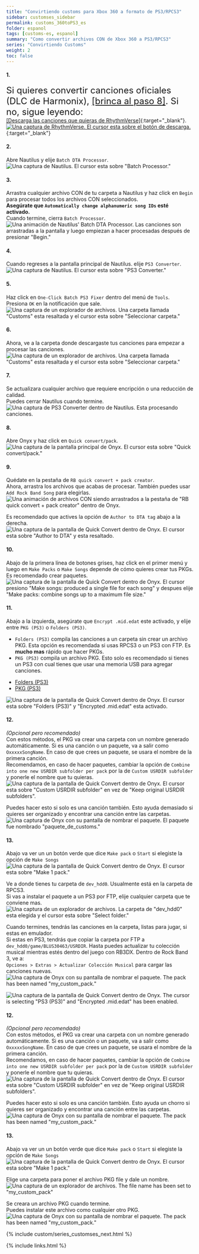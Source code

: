 ```yaml
---
title: "Convirtiendo customs para Xbox 360 a formato de PS3/RPCS3"
sidebar: customses_sidebar
permalink: customs_360toPS3_es
folder: espanol
tags: [customs-es, espanol]
summary: "Como convertir archivos CON de Xbox 360 a PS3/RPCS3"
series: "Convirtiendo Customs"
weight: 2
toc: false
---
```


#### 1.
<span style="font-size:x-large;">Si quieres convertir canciones oficiales (DLC de Harmonix), [[brinca al paso 8]](customs_360toPS3_es#8). Si no, sigue leyendo:</span>
<br>
[[Descarga las canciones que quieras de RhythmVerse]](https://rhythmverse.co/songfiles/game/rb3xbox){:target="_blank"}.  
[![Una captura de RhythmVerse. El cursor esta sobre el botón de descarga.](https://rb3pc.milohax.org/images/xtra/customs/rhythmverse.png)](https://rhythmverse.co/songfiles/game/rb3xbox "RhythmVerse"){:target="_blank"}

#### 2.
Abre Nautilus y elije `Batch DTA Processor`.   
![Una captura de Nautilus. El cursor esta sobre "Batch Processor."](https://rb3pc.milohax.org/images/xtra/customs/nautilushomebatchproc.png "Nautilus")

#### 3.
Arrastra cualquier archivo CON de tu carpeta a Nautilus y haz click en `Begin` para procesar todos los archivos CON seleccionados.   
**Asegúrate que `Automatically change alphanumeric song IDs` esté activado.**  
Cuando termine, cierra `Batch Processor`.  
![Una animación de Nautilus' Batch DTA Processor. Las canciones son arrastradas a la pantalla y luego empiezan a hacer procesadas después de presionar "Begin."](https://rb3pc.milohax.org/images/xtra/customs/nautilusbatchfix.gif "Batch DTA Processor")

#### 4.
Cuando regreses a la pantalla principal de Nautilus. elije `PS3 Converter`.  
![Una captura de Nautilus. El cursor esta sobre "PS3 Converter."](https://rb3pc.milohax.org/images/xtra/customs/nautilushomeps3.png "Nautilus")

#### 5.
Haz click en `One-Click Batch PS3 Fixer` dentro del menú de `Tools`.  
Presiona `OK` en la notificación que sale.  
![Una captura de un explorador de archivos. Una carpeta llamada "Customs" esta resaltada y el cursor esta sobre "Seleccionar carpeta."](https://rb3pc.milohax.org/images/xtra/customs/nautilusps3oneclick.png "Select the folder where your CON files are")

#### 6.
Ahora, ve a la carpeta donde descargaste tus canciones para empezar a procesar las canciones.  
![Una captura de un explorador de archivos. Una carpeta llamada "Customs" esta resaltada y el cursor esta sobre "Seleccionar carpeta."](https://rb3pc.milohax.org/images/xtra/customs/selectconfolderes.png "Select the folder where your CON files are")

#### 7.
Se actualizara cualquier archivo que requiere encripción o una reducción de calidad.  
Puedes cerrar Nautilus cuando termine.  
![Una captura de PS3 Converter dentro de Nautilus. Esta procesando canciones.](https://rb3pc.milohax.org/images/xtra/customs/nautilusps3fixerdone.png "PS3 Converter")

#### 8.
Abre Onyx y haz click en `Quick convert/pack`.  
![Una captura de la pantalla principal de Onyx. El cursor esta sobre "Quick convert/pack."](https://rb3pc.milohax.org/images/xtra/customs/onyxhomequick.png "Onyx Console")

#### 9.
Quédate en la pestaña de `RB quick convert + pack creator`.  
Ahora, arrastra los archivos que acabas de procesar. También puedes usar `Add Rock Band Song` para elegirlas.  
![Una animación de archivos CON siendo arrastrados a la pestaña de "RB quick convert + pack creator" dentro de Onyx.](https://rb3pc.milohax.org/images/xtra/customs/onyxdraganddrop.gif "Quick Convert")

Es recomendado que actives la opción de `Author to DTA tag` abajo a la derecha.  
![Una captura de la pantalla de Quick Convert dentro de Onyx. El cursor esta sobre "Author to DTA" y esta resaltado.](https://rb3pc.milohax.org/images/xtra/customs/onyxauthor.png "Quick Convert")


#### 10.
Abajo de la primera línea de botones grises, haz click en el primer menú y luego en `Make Packs` o `Make Songs` depende de cómo quieres crear tus PKGs. Es recomendado crear paquetes.  
![Una captura de la pantalla de Quick Convert dentro de Onyx. El cursor presiono "Make songs: produced a single file for each song" y despues elije "Make packs: combine songs up to a maximum file size."](https://rb3pc.milohax.org/images/xtra/customs/onyxmakepacks.png "Quick Convert")

#### 11.
Abajo a la izquierda, asegúrate que `Encrypt .mid.edat` este activado, y elije entre `PKG (PS3)` o `Folders (PS3)`. 
* `Folders (PS3)` compila las canciones a un carpeta sin crear un archivo PKG. Esta opción es recomendada si usas RPCS3 o un PS3 con FTP. Es **mucho mas** rápido que hacer PKGs.
* `PKG (PS3)` compila un archivo PKG. Esto solo es recomendado si tienes un PS3 con cual tienes que usar una memoria USB para agregar canciones.

<ul id="profileTabs" class="nav nav-tabs">
    <li class="active"><a href="#folders" data-toggle="tab">Folders (PS3)</a></li>
    <li><a href="#pkg" data-toggle="tab">PKG (PS3)</a></li>
</ul>
  <div class="tab-content">
<div role="tabpanel" class="tab-pane active" id="folders">
<img src="https://rb3pc.milohax.org/images/xtra/customs/onyxoutfolderes.png" alt="Una captura de la pantalla de Quick Convert dentro de Onyx. El cursor esta sobre &quot;Folders (PS3)&quot; y &quot;Encrypted .mid.edat&quot; esta activado." title="Quick Convert">
<h4>12.</h4>
<p><em>(Opcional pero recomendado)</em><br>
Con estos métodos, el PKG va crear una carpeta con un nombre generado automáticamente. Si es una canción o un paquete, va a salir como <code>OxxxxxSongName</code>. En caso de que crees un paquete, se usara el nombre de la primera canción.<br>
Recomendamos, en caso de hacer paquetes, cambiar la opción de <code>Combine into one new USRDIR subfolder per pack</code> por la de <code>Custom USRDIR subfolder</code> y ponerle el nombre que tu quieras.<br>
<img src="https://rb3pc.milohax.org/images/xtra/customs/onyxfoldernamerpcs3es.png" alt="Una captura de la pantalla de Quick Convert dentro de Onyx. El cursor esta sobre &quot;Custom USRDIR subfolder&quot; en vez de &quot;Keep original USRDIR subfolders&quot;." title="Quick Convert"></p>
<p>Puedes hacer esto si solo es una canción también. Esto ayuda demasiado si quieres ser organizado y encontrar una canción entre las carpetas.<br>
<img src="https://rb3pc.milohax.org/images/xtra/customs/onyxnamepackes.png" alt="Una captura de Onyx con su pantalla de nombrar el paquete. El paquete fue nombrado &quot;paquete_de_customs.&quot;" title="Quick Convert"></p>
<h4>13.</h4>
<p>Abajo va ver un un botón verde que dice <code>Make pack</code> o <code>Start</code> si elegiste la opción de <code>Make Songs</code><br>
<img src="https://rb3pc.milohax.org/images/xtra/customs/onyxmakepackrpcs3es.png" alt="Una captura de la pantalla de Quick Convert dentro de Onyx. El cursor esta sobre &quot;Make 1 pack.&quot;" title="Quick Convert"></p>
<p>Ve a donde tienes tu carpeta de <code>dev_hdd0</code>. Usualmente está en la carpeta de RPCS3.<br>
Si vas a instalar el paquete a un PS3 por FTP, elije cualquier carpeta que te conviene mas.<br>
<img src="https://rb3pc.milohax.org/images/xtra/customs/savefolderes.png" alt="Una captura de un explorador de archivos. La carpeta de &quot;dev_hdd0&quot; esta elegida y el cursor esta sobre &quot;Select folder.&quot;" title="Select Folder"></p>
<p>Cuando termines, tendrás las canciones en la carpeta, listas para jugar, si estas en emulador.<br>
Si estas en PS3, tendrás que copiar la carpeta por FTP a <code>dev_hdd0/game/BLUS30463/USRDIR</code>.
Hasta puedes actualizar tu colección musical mientras estés dentro del juego con RB3DX. Dentro de Rock Band 3, ve a:<br>
<code>Opciones &gt; Extras &gt; Actualizar Colección Musical</code> para cargar las canciones nuevas.<br>
<img src="https://rb3pc.milohax.org/images/xtra/customs/onyxcreatedrpcs3es.png" alt="Una captura de Onyx con su pantalla de nombrar el paquete. The pack has been named &quot;my_custom_pack.&quot;" title="Quick Convert"></p>


</div>
<div role="tabpanel" class="tab-pane" id="pkg">
<img src="https://rb3pc.milohax.org/images/xtra/customs/onyxoutpkges.png" alt="Una captura de la pantalla de Quick Convert dentro de Onyx. The cursor is selecting &quot;PS3 (PS3)&quot; and &quot;Encrypted .mid.edat&quot; has been enabled." title="Quick Convert">
<h4>12.</h4>
<p><em>(Opcional pero recomendado)</em><br>
Con estos métodos, el PKG va crear una carpeta con un nombre generado automáticamente. Si es una canción o un paquete, va a salir como <code>OxxxxxSongName</code>. En caso de que crees un paquete, se usara el nombre de la primera canción.<br>
Recomendamos, en caso de hacer paquetes, cambiar la opción de <code>Combine into one new USRDIR subfolder per pack</code> por la de <code>Custom USRDIR subfolder</code> y ponerle el nombre que tu quieras.<br>
<img src="https://rb3pc.milohax.org/images/xtra/customs/onyxfoldernamepkges.png" alt="Una captura de la pantalla de Quick Convert dentro de Onyx. El cursor esta sobre &quot;Custom USRDIR subfolder&quot; en vez de &quot;Keep original USRDIR subfolders&quot;." title="Quick Convert"></p>
<p>Puedes hacer esto si solo es una canción también. Esto ayuda un chorro si quieres ser organizado y encontrar una canción entre las carpetas.<br>
<img src="https://rb3pc.milohax.org/images/xtra/customs/onyxnamepackes.png" alt="Una captura de Onyx con su pantalla de nombrar el paquete. The pack has been named &quot;my_custom_pack.&quot;" title="Quick Convert"></p>
<h4>13.</h4>
<p>Abajo va ver un un botón verde que dice <code>Make pack</code> o <code>Start</code> si elegiste la opción de <code>Make Songs</code><br>
<img src="https://rb3pc.milohax.org/images/xtra/customs/onyxmakepackpkges.png" alt="Una captura de la pantalla de Quick Convert dentro de Onyx. El cursor esta sobre &quot;Make 1 pack.&quot;" title="Quick Convert"></p>
<p>Elige una carpeta para poner el archivo PKG file y dale un nombre.<br>
<img src="https://rb3pc.milohax.org/images/xtra/customs/savepkges.png" alt="Una captura de un explorador de archivos. The file name has been set to &quot;my_custom_pack&quot;" title="Select Folder"></p>
<p>Se creara un archivo PKG cuando termine.<br>
Puedes instalar este archivo como cualquier otro PKG.<br>
<img src="https://rb3pc.milohax.org/images/xtra/customs/onyxcreatedpkges.png" alt="Una captura de Onyx con su pantalla de nombrar el paquete. The pack has been named &quot;my_custom_pack.&quot;" title="Quick Convert"></p>

</div>
</div>

{% include custom/series_customses_next.html %}

{% include links.html %}